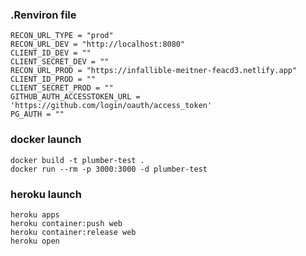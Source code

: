 ### .Renviron file

```
RECON_URL_TYPE = "prod"
RECON_URL_DEV = "http://localhost:8080"
CLIENT_ID_DEV = ""
CLIENT_SECRET_DEV = ""
RECON_URL_PROD = "https://infallible-meitner-feacd3.netlify.app"
CLIENT_ID_PROD = ""
CLIENT_SECRET_PROD = ""
GITHUB_AUTH_ACCESSTOKEN_URL = 'https://github.com/login/oauth/access_token'
PG_AUTH = ""
```

### docker launch

```
docker build -t plumber-test .
docker run --rm -p 3000:3000 -d plumber-test
```

### heroku launch

```
heroku apps
heroku container:push web
heroku container:release web
heroku open
```